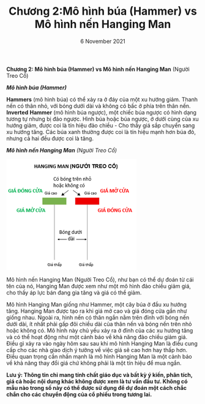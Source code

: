 ﻿---
title: Chương 2:Mô hình búa (Hammer) vs Mô hình nến Hanging Man
date: 6 November 2021
description: I am a description of a great article
img: /images/article/Chapter_2_Hammer_vs_Hanging_man_vn.png
alt: Chương 2:Mô hình búa (Hammer) vs Mô hình nến Hanging Man
tags: 
  - Hashtag 1
  - Hashtag 2
  - Hashtag 3
  - Hashtag 4
  - Hashtag 5
  - Hashtag 6
---

**Chương 2: Mô hình búa (Hammer) vs Mô hình nến Hanging Man** (Người Treo Cổ)

**_Mô hình búa (Hammer)_**

**Hammers** (mô hình búa) có thể xảy ra ở đáy của một xu hướng giảm. Thanh nến có thân nhỏ, với bóng dưới dài và không có bấc ở phía trên thân nến. **Inverted** **Hammer** (mô hình búa ngược), một chiếc búa ngược có hình dạng tương tự nhưng bị đảo ngược. Hình búa hoặc búa ngược, ở dưới cùng của xu hướng giảm, được coi là tín hiệu đảo chiều - Cho thấy giá sắp chuyển sang xu hướng tăng. Các búa xanh thường được coi là tín hiệu mạnh hơn búa đỏ, nhưng cả hai đều được coi là tăng.

**_Mô hình nến Hanging Man_** _(Người Treo Cổ)_

![](/images/article/Chapter_2_Hammer_vs_Hanging_man/1_vn.png)

Mô hình nến Hanging Man (Người Treo Cổ), như bạn có thể dự đoán từ cái tên của nó, Hanging Man được xem như một mô hình đảo chiều giảm giá, cho thấy áp lực bán đang gia tăng và giá có thể giảm.

Mô hình Hanging Man giống như Hammer, một cây búa ở đầu xu hướng tăng. Hanging Man được tạo ra khi giá mở cao và giá đóng cửa gần như giống nhau. Ngoài ra, hình nến có thân ngắn nằm trên đỉnh với bóng nến dưới dài, ít nhất phải gấp đôi chiều dài của thân nến và bóng nến trên nhỏ hoặc không có. Mô hình này chủ yếu xảy ra ở đỉnh của các xu hướng tăng và có thể hoạt động như một cảnh báo về khả năng đảo chiều giảm giá. Điều gì xảy ra vào ngày hôm sau sau khi mô hình Hanging Man là điều cung cấp cho các nhà giao dịch ý tưởng về việc giá sẽ cao hơn hay thấp hơn. Điều quan trọng cần nhấn mạnh là mô hình Hanging Man là một cảnh báo về khả năng thay đổi giá chứ không phải là một tín hiệu để mua ngắn.

**Lưu ý: Thông tin chỉ mang tính chất giáo dục và bất kỳ ý kiến, phân tích, giá cả hoặc nội dung khác không được xem là tư vấn đầu tư. Không có mẫu nào trong số này có thể được sử dụng để dự đoán một cách chắc chắn cho các chuyển động của cổ phiếu trong tương lai.**